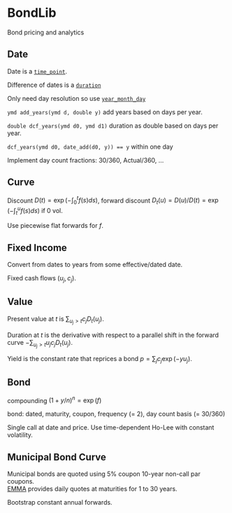 # BondLib

Bond pricing and analytics

## Date

Date is a [`time_point`](https://en.cppreference.com/w/cpp/chrono/time_point).

Difference of dates is a [`duration`](https://en.cppreference.com/w/cpp/chrono/duration)

Only need day resolution so use [`year_month_day`](https://en.cppreference.com/w/cpp/chrono/year_month_day)

`ymd add_years(ymd d, double y)` add years based on days per year.

`double dcf_years(ymd d0, ymd d1)` duration as double based on days per year.

`dcf_years(ymd d0, date_add(d0, y)) == y` within one day

Implement day count fractions: 30/360, Actual/360, ...  

## Curve 

Discount $D(t) = \exp(-\int_0^t f(s) ds)$, forward discount 
$D_t(u) = D(u)/D(t) = \exp(-\int_t^u f(s) ds)$ if 0 vol.

Use piecewise flat forwards for $f$.

## Fixed Income

Convert from dates to years from some effective/dated date.

Fixed cash flows $(u_j, c_j)$.

## Value

Present value at $t$ is $\sum_{u_j > t} c_j D_t(u_j)$.

Duration at $t$ is the derivative with respect to a parallel shift 
in the forward curve $-\sum_{u_j > t} u_j c_j D_t(u_j)$.

Yield is the constant rate that reprices a bond $p = \sum_j c_j \exp(-y u_j)$.

## Bond

compounding $(1 + y/n)^n = \exp(f)$

bond: dated, maturity, coupon, frequency (= 2), day count basis (= 30/360)

Single call at date and price. Use time-dependent Ho-Lee with constant volatility.

## Municipal Bond Curve

Municipal bonds are quoted using 5% coupon 10-year non-call par coupons.  
[EMMA](https://emma.msrb.org/ToolsAndResources/ICEYieldCurve?daily=False)
provides daily quotes at maturities for 1 to 30 years.

Bootstrap constant annual forwards. 
